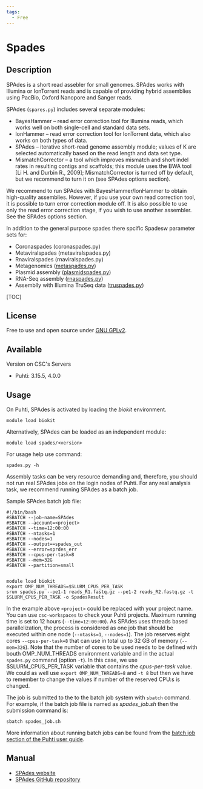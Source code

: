 ```yaml
---
tags:
  - Free
---
```


# Spades

## Description

SPAdes is a short read assebler for small genomes. SPAdes works with Illumina or IonTorrent reads and is capable of providing hybrid assemblies using PacBio, Oxford Nanopore and Sanger reads.

SPAdes (`spares.py`) includes several separate modules:

*    BayesHammer – read error correction tool for Illumina reads, which works well on both single-cell and standard data sets.
*    IonHammer – read error correction tool for IonTorrent data, which also works on both types of data.
*    SPAdes – iterative short-read genome assembly module; values of K are selected automatically based on the read length and data set type.
*    MismatchCorrector – a tool which improves mismatch and short indel rates in resulting contigs and scaffolds; this module uses the BWA tool [Li H. and Durbin R., 2009]; MismatchCorrector is turned off by default, but we recommend to turn it on (see SPAdes options section).

We recommend to run SPAdes with BayesHammer/IonHammer to obtain high-quality assemblies. However, if you use your own read correction tool, it is possible to turn error correction module off. It is also possible to use only the read error correction stage, if you wish to use another assembler. See the SPAdes options section. 

In addition to the general purpose spades there spcific Spadesw parameter sets for:
*   Coronaspades (coronaspades.py)
*   Metaviralspades (metaviralspades.py)
*   Rnaviralspades (rnaviralspades.py)
*   Metagenomics ([metaspades.py](https://genome.cshlp.org/content/27/5/824.short))
*   Plasmid assembly ([plasmidspades.py](https://www.biorxiv.org/content/10.1101/048942v3))
*   RNA-Seq assembly ([rnaspades.py](http://cab.spbu.ru/files/release3.13.1/rnaspades_manual.html))
*   Assemblly with Illumina TruSeq data ([truspades.py](http://cab.spbu.ru/files/release3.13.1/truspades_manual.html)) 

[TOC]

## License

Free to use and open source under [GNU GPLv2](https://www.gnu.org/licenses/old-licenses/gpl-2.0.html).

## Available

Version on CSC's Servers

-   Puhti: 3.15.5, 4.0.0

## Usage

On Puhti, SPAdes is activated by loading the _biokit_ environment.

```text
module load biokit
```

Alternatively, SPAdes can be loaded as an independent module:
```text
module load spades/<version>
```

For usage help use command:
```text
spades.py -h
```
Assembly tasks can be very resource demanding and, therefore, you should not run real SPAdes jobs on the login nodes of Puhti.
For any real analysis task, we recommend running SPAdes as a batch job.


Sample SPAdes batch job file:
```text
#!/bin/bash
#SBATCH --job-name=SPAdes
#SBATCH --account=<project>
#SBATCH --time=12:00:00
#SBATCH --ntasks=1
#SBATCH --nodes=1
#SBATCH --output==spades_out
#SBATCH --error=sprdes_err
#SBATCH --cpus-per-task=8
#SBATCH --mem=32G
#SBATCH --partition=small


module load biokit
export OMP_NUM_THREADS=$SLURM_CPUS_PER_TASK 
srun spades.py --pe1-1 reads_R1.fastq.gz --pe1-2 reads_R2.fastq.gz -t $SLURM_CPUS_PER_TASK -o SpadesResult

```
In the example above `<project>` could be replaced with your project name. You can use `csc-workspaces` to check your Puhti projects.
Maximum running time is 
set to 12 hours (`--time=12:00:00`). As SPAdes uses threads based parallelization, the process is considered as one job that should be executed within one node (`--ntasks=1`, `--nodes=1`). The job reserves eight cores `--cpus-per-task=8` that can use in total up to 32 GB of memory  (`--mem=32G`). Note that the number of cores to be used needs to be defined with bouth OMP_NUM_THREADS environment variable and in the actual `spades.py` command (option `-t`). In this case, we use $SLURM_CPUS_PER_TASK variable that contains the _cpus-per-task_ 
value. We could as well use `export OMP_NUM_THREADS=8` and `-t 8` but then we have to remember to change the values if number of the reserved CPU:s is changed.


The job is submitted to the to the batch job system with `sbatch` command. For example, if the batch job
file is named as _spades_job.sh_ then the submission command is: 
```text
sbatch spades_job.sh 
```
More information about running batch jobs can be found from the [batch job section of the Puhti user guide](../computing/running/getting-started.md).




## Manual

*	[SPAdes website](https://ablab.github.io/spades/)
*	[SPAdes GitHub repository](https://github.com/ablab/spades)




